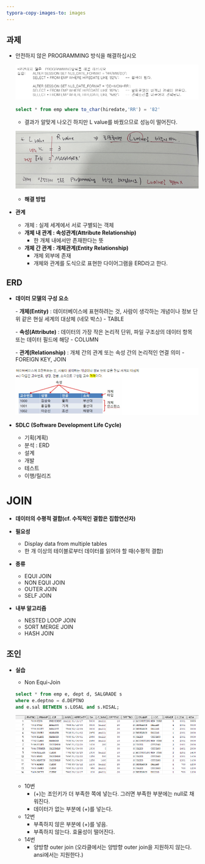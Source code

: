 ```yaml
---
typora-copy-images-to: images
---
```






## 과제 

- 안전하지 않은 PROGRAMMING 방식을 해결하십시오

  ![image-20210507095721307](images/image-20210507095721307.png)

  ```sql
  select * from emp where to_char(hiredate,'RR') = '82'
  ```

  - 결과가 알맞게 나오긴 하지만 L value를 바꿨으므로 성능이 떨어진다.

  ![image-20210507095938758](images/image-20210507095938758.png)

  

  - **해결 방법**



- **관계**
  - 개체 : 실제 세계에서 서로 구별되는 객체 
  - **개체 내 관계 : 속성관계(Attribute Relationship)**
    - 한 개체 내에서만 존재한다는 뜻
  - **개체 간 관계 : 개체관계(Entity Relationship)**
    - 개체 외부에 존재
    - 개체와 관계를 도식으로 표현한 다이어그램을 ERD라고 한다.



## ERD

- **데이터 모델의 구성 요소** 

  \- **개체(Entity)** : 데이터베이스에 표현하려는 것, 사람이 생각하는 개념이나 정보 단위 같은 현실 세계의 대상체 (네모 박스) - TABLE

  \- **속성(Attribute)** : 데이터의 가장 작은 논리적 단위, 파일 구조상의 데이터 항목 또는 데이터 필드에 해당 - COLUMN

  \- **관계(Relationship)** : 개체 간의 관계 또는 속성 간의 논리적인 연결 의미 - FOREIGN KEY, JOIN 

  ![image-20210507132624134](images/image-20210507132624134.png)

  

- **SDLC (Software Development Life Cycle)**

  - 기획(계획)
  - 분석 : ERD
  - 설계
  - 개발
  - 테스트
  - 이행/릴리즈



# JOIN

- **데이터의 수평적 결합(cf. 수직적인 결합은 집합연산자)**



- **필요성**
  - Display data from multiple tables
  - 한 개 이상의 테이블로부터 데이터를 읽어야 할 때(수평적 결합)



- **종류**
  - EQUI JOIN
  - NON EQUI JOIN 
  - OUTER JOIN
  - SELF JOIN



- **내부 알고리즘**
  - NESTED LOOP JOIN
  - SORT MERGE JOIN
  - HASH JOIN



## 조인

- **실습**

  - Non Equi-Join

  ```sql
  select * from emp e, dept d, SALGRADE s
  where e.deptno = d.DEPTNO
  and e.sal BETWEEN s.LOSAL and s.HISAL;
  ```

  ![image-20210507165526367](images/image-20210507165526367.png)

  - 10번
    - (+)는 조인키가 더 부족한 쪽에 넣는다. 그러면 부족한 부분에는 null로 채워진다.
    - 데이터가 없는 부분에 (+)를 넣는다.
  - 12번
    - 부족하지 않은 부분에 (+)를 넣음.
    - 부족하지 않는다. 효율성이 떨어진다. 
  - 14번
    - 양방향 outer join (오라클에서는 양방향 outer join을 지원하지 않는다. ansi에서는 지원한다.)

